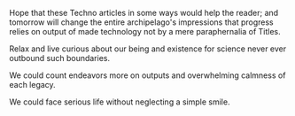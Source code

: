 Hope that these Techno articles in some ways would help the reader; and tomorrow will change the entire archipelago's impressions that progress relies on output of made technology not by a mere paraphernalia of Titles.

Relax and live curious about our being and existence for science never ever outbound such boundaries.

We could count endeavors more on outputs and overwhelming calmness of each legacy.

We could face serious life without neglecting a simple smile.
